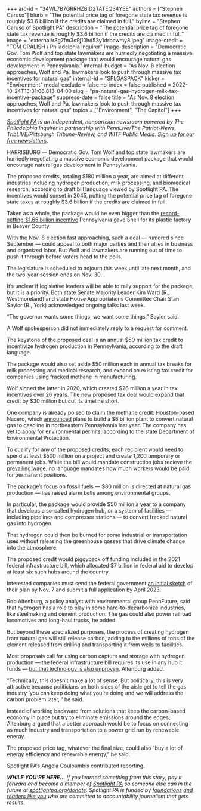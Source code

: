 +++
arc-id = "34WL7B7GRRHZBID2TATEQ34YEE"
authors = ["Stephen Caruso"]
blurb = "The potential price tag of foregone state tax revenue is roughly $3.6 billion if the credits are claimed in full."
byline = "Stephen Caruso of Spotlight PA"
description = "The potential price tag of foregone state tax revenue is roughly $3.6 billion if the credits are claimed in full."
image = "external/r3g7fm3c9j10hd53y1drbcwmy8.jpeg"
image-credit = "TOM GRALISH / Philadelphia Inquirer"
image-description = "Democratic Gov. Tom Wolf and top state lawmakers are hurriedly negotiating a massive economic development package that would encourage natural gas development in Pennsylvania."
internal-budget = "As Nov. 8 election approaches, Wolf and Pa. lawmakers look to push through massive tax incentives for natural gas"
internal-id = "SPLGASPACK"
kicker = "Environment"
modal-exclude = false
no-index = false
published = 2022-10-24T13:31:08.813-04:00
slug = "pa-natural-gas-hydrogen-milk-tax-incentive-package"
suppress-date = false
title = "As Nov. 8 election approaches, Wolf and Pa. lawmakers look to push through massive tax incentives for natural gas"
topics = ["Environment", "The Capitol"]
+++

<a href="https://www.spotlightpa.org/"><i>Spotlight PA</i></a><i> is an independent, nonpartisan newsroom powered by The Philadelphia Inquirer in partnership with PennLive/The Patriot-News, TribLIVE/Pittsburgh Tribune-Review, and WITF Public Media. </i><a href="https://www.spotlightpa.org/newsletters"><i>Sign up for our free newsletters</i></a><i>.</i>

HARRISBURG — Democratic Gov. Tom Wolf and top state lawmakers are hurriedly negotiating a massive economic development package that would encourage natural gas development in Pennsylvania.

The proposed credits, totaling $180 million a year, are aimed at different industries including hydrogen production, milk processing, and biomedical research, according to draft bill language viewed by Spotlight PA. The incentives would sunset in 2045, putting the potential price tag of foregone state taxes at roughly $3.6 billion if the credits are claimed in full.

Taken as a whole, the package would be even bigger than the <a href="https://stateimpact.npr.org/pennsylvania/2022/10/06/an-ethane-cracker-in-western-pa-will-soon-start-up-we-answered-your-questions-about-it/">record-setting $1.65 billion incentive</a> Pennsylvania gave Shell for its plastic factory in Beaver County.

<script src="https://www.spotlightpa.org/embed.js" async></script><div data-spl-embed-version="1" data-spl-src="https://www.spotlightpa.org/embeds/newsletter/"></div>

With the Nov. 8 election fast approaching, such a deal — rumored since September — could appeal to both major parties and their allies in business and organized labor. But Wolf and lawmakers are running out of time to push it through before voters head to the polls.

The legislature is scheduled to adjourn this week until late next month, and the two-year session ends on Nov. 30.

It’s unclear if legislative leaders will be able to rally support for the package, but it is a priority. Both state Senate Majority Leader Kim Ward (R., Westmoreland) and state House Appropriations Committee Chair Stan Saylor (R., York) acknowledged ongoing talks last week.

“The governor wants some things, we want some things,” Saylor said.

A Wolf spokesperson did not immediately reply to a request for comment.

The keystone of the proposed deal is an annual $50 million tax credit to incentivize hydrogen production in Pennsylvania, according to the draft language.

The package would also set aside $50 million each in annual tax breaks for milk processing and medical research, and expand an existing tax credit for companies using fracked methane in manufacturing.

Wolf signed the latter in 2020, which created $26 million a year in tax incentives over 26 years. The new proposed tax deal would expand that credit by $30 million but cut its timeline short.

One company is already poised to claim the methane credit: Houston-based Nacero, which <a href="https://www.timesleader.com/news/1520944/nacero-to-build-6b-natural-gas-to-gasoline-plant-in-luzerne-county">announced</a> plans to build a $6 billion plant to convert natural gas to gasoline in northeastern Pennsylvania last year. The company has <a href="https://web.archive.org/20221024212305/https://www.dep.pa.gov/About/Regional/Northeast-Regional-Office/Community%20Information/Pages/Nacero-(Nanticoke-Project).aspx">yet to apply</a> for environmental permits, according to the state Department of Environmental Protection.

To qualify for any of the proposed credits, each recipient would need to spend at least $500 million on a project and create 1,200 temporary or permanent jobs. While the bill would mandate construction jobs recieve the <a href="https://web.archive.org/web/20221215091416/https://www.dli.pa.gov/Individuals/Labor-Management-Relations/llc/prevailing-wage/Pages/default.aspx">prevailing wage</a>, no language mandates how much workers would be paid for permanent positions.

The package’s focus on fossil fuels — $80 million is directed at natural gas production — has raised alarm bells among environmental groups.

In particular, the package would provide $50 million a year to a company that develops a so-called hydrogen hub, or a system of facilities — including pipelines and compressor stations — to convert fracked natural gas into hydrogen.

That hydrogen could then be burned for some industrial or transportation uses without releasing the greenhouse gasses that drive climate change into the atmosphere.

The proposed credit would piggyback off funding included in the 2021 federal infrastructure bill, which allocated $7 billion in federal aid to develop at least six such hubs around the country.

Interested companies must send the federal government <a href="https://www.utilitydive.com/news/doe-hydrogen-hub-funding-production-standard/632543/">an initial sketch</a> of their plan by Nov. 7 and submit a full application by April 2023.

Rob Altenburg, a policy analyst with environmental group PennFuture, said that hydrogen has a role to play in some hard-to-decarbonize industries, like steelmaking and cement production. The gas could also power railroad locomotives and long-haul trucks, he added.

But beyond these specialized purposes, the process of creating hydrogen from natural gas will still release carbon, adding to the millions of tons of the element released from drilling and transporting it from wells to facilities.

Most proposals call for using carbon capture and storage with hydrogen production — the federal infrastructure bill requires its use in any hub it funds — <a href="https://insideclimatenews.org/news/09032022/carbon-capture-and-storage-fossil-fuels-climate-change/">but that technology is also unproven</a>, Altenburg added.

<script src="https://www.spotlightpa.org/embed.js" async></script><div data-spl-embed-version="1" data-spl-src="https://www.spotlightpa.org/embeds/donate/"></div>

“Technically, this doesn’t make a lot of sense. But politically, this is very attractive because politicians on both sides of the aisle get to tell the gas industry ‘you can keep doing what you’re doing and we will address the carbon problem later,’” he said.

Instead of working backward from solutions that keep the carbon-based economy in place but try to eliminate emissions around the edges, Altenburg argued that a better approach would be to focus on connecting as much industry and transportation to a power grid run by renewable energy.

The proposed price tag, whatever the final size, could also “buy a lot of energy efficiency and renewable energy,” he said.

Spotlight PA’s Angela Couloumbis contributed reporting.

<i><b>WHILE YOU’RE HERE...</b></i><i> If you learned something from this story, pay it forward and become a member of </i><a href="https://www.spotlightpa.org/"><i>Spotlight PA</i></a><i> so someone else can in the future at </i><a href="https://www.spotlightpa.org/donate"><i>spotlightpa.org/donate</i></a><i>. Spotlight PA is funded by</i><a href="https://www.spotlightpa.org/support"><i> foundations</i></a><i> </i><a href="https://www.spotlightpa.org/support"><i>and readers like you</i></a><i> who are committed to accountability journalism that gets results.</i>
